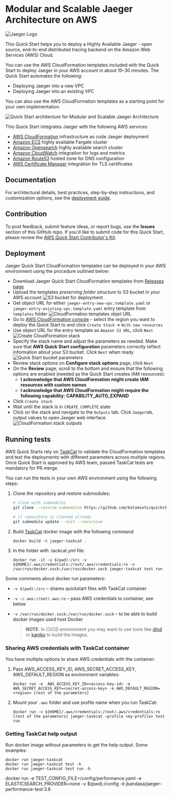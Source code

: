 # Modular and Scalable Jaeger Architecture on AWS

![Jaeger Logo](docs/images/jaeger-horizontal-color.png)

This Quick Start helps you to deploy a Highly Available Jaeger - open source, end-to-end distributed tracing backend on the Amazon Web Services (AWS) Cloud.

You can use the AWS CloudFormation templates included with the Quick Start to deploy Jaeger
in your AWS account in about 10-30 minutes. The Quick Start automates the following:

- Deploying Jaeger into a new VPC
- Deploying Jaeger into an existing VPC

You can also use the AWS CloudFormation templates as a starting point for your own implementation.

![Quick Start architecture for Modular and Scalable Jaeger Architecture](docs/images/architecture_diagram.png)

This Quick Start integrates Jaeger with the following AWS services:

* [AWS CloudFormation](https://aws.amazon.com/cloudformation/) infrastructure as code Jaeger deployment
* [Amazon ECS](https://aws.amazon.com/ecs/) highly available Fargate cluster
* [Amazon Opensearch](https://aws.amazon.com/opensearch-service/) highly available search cluster
* [Amazon CloudWatch](https://aws.amazon.com/cloudwatch/) integration for logs and metrics
* [Amazon Route53](https://aws.amazon.com/route53/) hosted zone for DNS configuration
* [AWS Certificate Manager](https://aws.amazon.com/certificate-manager/) integration for TLS certificates

## Documentation

For architectural details, best practices, step-by-step instructions, and customization options, see the [deployment guide](https://kolomiets.github.io/quickstart-jaeger).

## Contribution
To post feedback, submit feature ideas, or report bugs, use the **Issues** section of this GitHub repo. 
If you'd like to submit code for this Quick Start, please review the [AWS Quick Start Contributor's Kit](https://aws-quickstart.github.io/).

## Deployment
Jaeger Quick Start CloudFormation templates can be deployed in your AWS environment using
the procedure outlined below:

 - Download Jaeger Quick Start CloudFormation templates from [Releases page](https://github.com/kolomiets/quickstart-jaeger/releases)
 - Upload the templates *preserving folder structure* to S3 bucket in your AWS account
   ![S3 bucket for deployment](docs/images/deployment/1-s3-bucket.png)
 - Get object URL for either `jaeger-entry-new-vpc.template.yaml` or `jaeger-entry-existing-vpc.template.yaml` entry template from `templates` folder
   ![CloudFormation templates objet URL](docs/images/deployment/2-object-url.png)
 - Go to [AWS CloudFormation console](https://console.aws.amazon.com/cloudformation/) - select the region you want to deploy the Quick Start to and click `Create Stack` -> `With new resources`
 - Use object URL for the entry template as `Amazon S3 URL`, click `Next`
   ![Create CloudFormation stack](docs/images/deployment/3-create-stack.png)
 - Specify the stack name and adjust the parameters as needed. Make sure that **AWS Quick Start configuration** parameters correctly reflect information about your S3 bucket. Click `Next` when ready
   ![Quick Start bucket parameters](docs/images/deployment/4-bucket-parameters.png)
 - Review stack options on **Configure stack options** page, click `Next`
 - On the **Review** page, scroll to the bottom and ensure that the following options are enabled (needed as the Quick Start creates IAM resources):
   - **I acknowledge that AWS CloudFormation might create IAM resources with custom names**
   - **I acknowledge that AWS CloudFormation might require the following capability: CAPABILITY_AUTO_EXPAND**
 - Click `Create stack`
 - Wait until the stack is in `CREATE_COMPLETE` state
 - Click on the stack and navigate to the `Outputs` tab. Click `JaegerURL` output values to open Jaeger web interface.
   ![CloudFormation stack outputs](docs/images/deployment/5-jaeger-url.png)
## Running tests

AWS Quick Starts rely on [TaskCat](https://github.com/aws-ia/taskcat) to validate the CloudFormation templates
and test the deployments with different parameters across multiple regions. Once Quick Start is approved by AWS team,
passed TaskCat tests are mandatory for PR merge. 

You can run the tests in your own AWS environment using the following steps:

1. Clone the repository and restore submodules:

   ```sh
   # clone with submodules
   git clone --recurse-submodules https://github.com/kolomiets/quickstart-jaeger.git
   
   # if repository is clonned already
   git submodule update --init --recursive
   ```
2. Build [TaskCat](https://github.com/aws-quickstart/taskcat) docker image with the following command:

    ```docker build -t jaeger-taskcat .```
3. In the folder with .tackcat.yml file:
   
    ```docker run -it -v $(pwd):/src -v ${HOME}/.aws/credentials:/root/.aws/credentials:ro -v /var/run/docker.sock:/var/run/docker.sock jaeger-taskcat test run```
 
Some comments about docker run parameters:

- ```-v $(pwd):/src``` – shares quickstart files with TaskCat container
- ```-v ~/.aws:/root/.aws:ro``` – pass AWS credentials to container, see below
- ```-v /var/run/docker.sock:/var/run/docker.sock``` – to be able to build docker images used host Docker

  > **NOTE**: 
  > In CI/CD environment you may want to use tools like [dind](https://hub.docker.com/_/docker) or [kaniko](https://github.com/GoogleContainerTools/kaniko)
  > to build the images. 

### Sharing AWS credentials with TaskCat container
You have multiple options to share AWS credentials with the container:

1. Pass AWS_ACCESS_KEY_ID, AWS_SECRET_ACCESS_KEY, AWS_DEFAULT_REGION as environment variables:

    ```docker run -e  AWS_ACCESS_KEY_ID=<access-key-id> -e AWS_SECRET_ACCESS_KEY=<secret-access-key> -e AWS_DEFAULT_REGION=<region> [rest of the parameters]```

1. Mount your ```.aws``` folder and use profile name when you run TaskCat:

    ```docker run -v ${HOME}/.aws/credentials:/root/.aws/credentials:ro [rest of the parameters] jaeger-taskcat –profile <my-profile> test run```
 
### Getting TaskCat help output
Run docker image without parameters to get the help output. Some examples:

```
docker run jaeger-taskcat
docker run jaeger-taskcat test -h
docker run jaeger-taskcat test run -h
```








docker run -e TEST_CONFIG_FILE=/config/performance.yaml -e ELASTICSEARCH_PROVIDER=none -v $(pwd):/config -it jkandasa/jaeger-performance-test:3.6